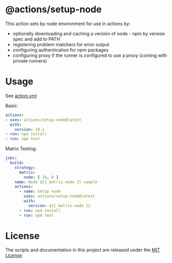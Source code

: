 # @actions/setup-node

This action sets by node environment for use in actions by:

- optionally downloading and caching a version of node - npm by version spec and add to PATH
- registering problem matchers for error output 
- configuring authentication for npm packages 
- configuring proxy if the runner is configured to use a proxy (coming with private runners)

# Usage

See [action.yml](action.yml)

Basic:
```yaml
actions:
- uses: actions/setup-node@latest
  with:
    version: 10.x 
- run: npm install
- run: npm test
```

Matrix Testing:
```yaml
jobs:
  build:
    strategy:
      matrix:
        node: [ 10, 8 ]
    name: Node ${{ matrix.node }} sample
    actions:
      - name: Setup node
        uses: actions/setup-node@latest
        with:
          version: ${{ matrix.node }}
      - run: npm install
      - run: npm test
```

# License

The scripts and documentation in this project are released under the [MIT License](LICENSE)
